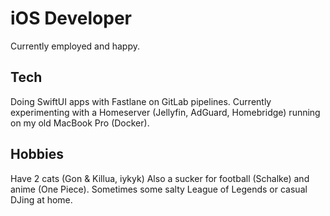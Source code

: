 # iOS Developer
Currently employed and happy.

## Tech
Doing SwiftUI apps with Fastlane on GitLab pipelines.
Currently experimenting with a Homeserver (Jellyfin, AdGuard, Homebridge) running on my old MacBook Pro (Docker).

## Hobbies
Have 2 cats (Gon & Killua, iykyk)
Also a sucker for football (Schalke) and anime (One Piece).
Sometimes some salty League of Legends or casual DJing at home.
